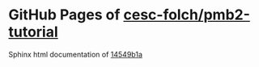 GitHub Pages of [cesc-folch/pmb2-tutorial](https://github.com/cesc-folch/pmb2-tutorial.git)
===
Sphinx html documentation of [14549b1a](https://github.com/cesc-folch/pmb2-tutorial/tree/14549b1a8223cb5cfd588d2e66da9f328bf7c122)
